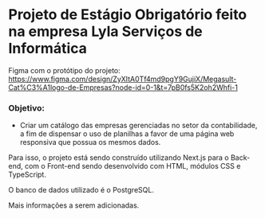 # Projeto de Estágio Obrigatório feito na empresa Lyla Serviços de Informática

Figma com o protótipo do projeto: https://www.figma.com/design/ZyXItA0Tf4md9pgY9GujiX/Megasult-Cat%C3%A1logo-de-Empresas?node-id=0-1&t=7pB0fs5K2oh2Whfi-1

### Objetivo:
- Criar um catálogo das empresas gerenciadas no setor da contabilidade, a fim de dispensar o uso de planilhas a favor de uma página web responsiva que possua os mesmos dados.

Para isso, o projeto está sendo construído utilizando Next.js para o Back-end, com o Front-end sendo desenvolvido com HTML, módulos CSS e TypeScript.

O banco de dados utilizado é o PostgreSQL.

Mais informações a serem adicionadas.
